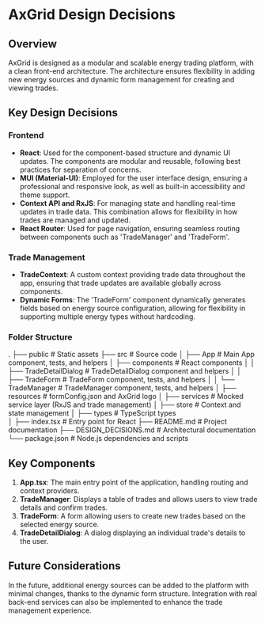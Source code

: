 
# AxGrid Design Decisions

## Overview

AxGrid is designed as a modular and scalable energy trading platform, with a clean front-end architecture. The architecture ensures flexibility in adding new energy sources and dynamic form management for creating and viewing trades.

## Key Design Decisions

### Frontend

- **React**: Used for the component-based structure and dynamic UI updates. The components are modular and reusable, following best practices for separation of concerns.
- **MUI (Material-UI)**: Employed for the user interface design, ensuring a professional and responsive look, as well as built-in accessibility and theme support.
- **Context API and RxJS**: For managing state and handling real-time updates in trade data. This combination allows for flexibility in how trades are managed and updated.
- **React Router**: Used for page navigation, ensuring seamless routing between components such as 'TradeManager' and 'TradeForm'.

### Trade Management

- **TradeContext**: A custom context providing trade data throughout the app, ensuring that trade updates are available globally across components.
- **Dynamic Forms**: The 'TradeForm' component dynamically generates fields based on energy source configuration, allowing for flexibility in supporting multiple energy types without hardcoding.

### Folder Structure
.
├── public                      # Static assets
├── src                         # Source code
│   ├── App                     # Main App component, tests, and helpers 
│   ├── components              # React components
│   │   ├── TradeDetailDialog   # TradeDetailDialog component and helpers
│   │   ├── TradeForm           # TradeForm component, tests, and helpers
│   │   └── TradeManager        # TradeManager component, tests, and helpers
│   ├── resources               # formConfig.json and AxGrid logo
│   ├── services                # Mocked service layer (RxJS and trade management)
│   ├── store                   # Context and state management
│   ├── types                   # TypeScript types                
│   ├── index.tsx               # Entry point for React
├── README.md                   # Project documentation
├── DESIGN_DECISIONS.md         # Architectural documentation
└── package.json                # Node.js dependencies and scripts

## Key Components

1. **App.tsx**: The main entry point of the application, handling routing and context providers.
2. **TradeManager**: Displays a table of trades and allows users to view trade details and confirm trades.
3. **TradeForm**: A form allowing users to create new trades based on the selected energy source.
4. **TradeDetailDialog**: A dialog displaying an individual trade's details to the user.

## Future Considerations

In the future, additional energy sources can be added to the platform with minimal changes, thanks to the dynamic form structure. Integration with real back-end services can also be implemented to enhance the trade management experience.

